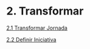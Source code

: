 ﻿# 2. Transformar


[2.1 Transformar Jornada](2.1-TransformaraJornada.md)


[2.2 Definir Iniciativa](2.2-DefinirIniciativa.md)

